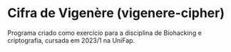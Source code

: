 # Cifra de Vigenère (vigenere-cipher)
Programa criado como exercício para a disciplina de Biohacking e criptografia, cursada em 2023/1 na UniFap.
